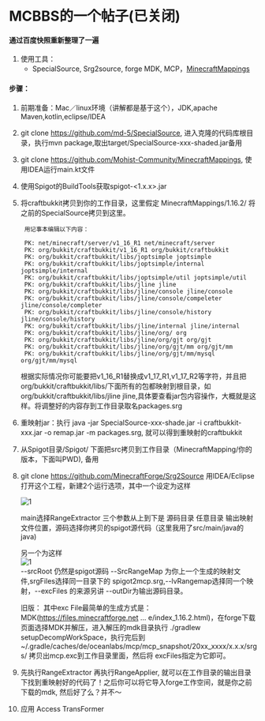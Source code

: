 # MCBBS的一个帖子(已关闭)

#### 通过百度快照重新整理了一遍

1. 使用工具：
    - SpecialSource, Srg2source, forge MDK, MCP，[MinecraftMappings](https://github.com/Mohist-Community/MinecraftMappings)
#### 步骤：
1. 前期准备：Mac／linux环境（讲解都是基于这个），JDK,apache Maven,kotlin,eclipse/IDEA 
2. git clone https://github.com/md-5/SpecialSource, 进入克隆的代码库根目录，执行mvn package,取出target/SpecialSource-xxx-shaded.jar备用 
3. git clone https://github.com/Mohist-Community/MinecraftMappings, 使用IDEA运行main.kt文件 
4. 使用Spigot的BuildTools获取spigot-<1.x.x>.jar 
5. 将craftbukkit拷贝到你的工作目录，这里假定 MinecraftMappings/1.16.2/ 将之前的SpecialSource拷贝到这里。 
        
        用记事本编辑以下内容： 
        
        PK: net/minecraft/server/v1_16_R1 net/minecraft/server 
        PK: org/bukkit/craftbukkit/v1_16_R1 org/bukkit/craftbukkit 
        PK: org/bukkit/craftbukkit/libs/joptsimple joptsimple 
        PK: org/bukkit/craftbukkit/libs/joptsimple/internal joptsimple/internal 
        PK: org/bukkit/craftbukkit/libs/joptsimple/util joptsimple/util 
        PK: org/bukkit/craftbukkit/libs/jline jline 
        PK: org/bukkit/craftbukkit/libs/jline/console jline/console
        PK: org/bukkit/craftbukkit/libs/jline/console/compeleter jline/console/completer
        PK: org/bukkit/craftbukkit/libs/jline/console/history jline/console/history
        PK: org/bukkit/craftbukkit/libs/jline/internal jline/internal
        PK: org/bukkit/craftbukkit/libs/jline/org/ org
        PK: org/bukkit/craftbukkit/libs/jline/org/gjt org/gjt
        PK: org/bukkit/craftbukkit/libs/jline/org/gjt/mm org/gjt/mm
        PK: org/bukkit/craftbukkit/libs/jline/org/gjt/mm/mysql org/gjt/mm/mysql
        
    根据实际情况你可能要把v1_16_R1替换成v1_17_R1,v1_17_R2等字符，并且把org/bukkit/craftbukkit/libs/下面所有的包都映射到根目录，如org/bukkit/craftbukkit/libs/jline jline,具体要查看jar包内容操作，大概就是这样。将调整好的内容存到工作目录取名packages.srg
6. 重映射jar：执行 java -jar SpecialSource-xxx-shade.jar -i craftbukkit-xxx.jar -o remap.jar -m packages.srg, 就可以得到重映射的craftbukkit
7. 从Spigot目录/Spigot/ 下面把src拷贝到工作目录（MinecraftMapping/你的版本，下面叫PWD), 备用
8. git clone https://github.com/MinecraftForge/Srg2Source 用IDEA/Eclipse 打开这个工程，新建2个运行选项，其中一个设定为这样 

    ![1](https://attachment.mcbbs.net/forum/201708/28/083636oh8hdhlnuhl41jjd.png)

    main选择RangeExtractor 三个参数从上到下是 源码目录 任意目录 输出映射文件位置，源码选择你拷贝的spigot源代码（这里我用了src/main/java的java)
    
    另一个为这样  
    ![1](https://attachment.mcbbs.net/forum/201708/28/083912fpbbfs5swb75swlw.png)  
    --srcRoot 仍然是spigot源码 --SrcRangeMap 为你上一个生成的映射文件,srgFiles选择同一目录下的
    spigot2mcp.srg,--lvRangemap选择同一个映射，--excFiles 的来源另讲 --outDir为输出源码目录。  
    
    旧版： 
    其中exc File最简单的生成方式是：MDK(https://files.minecraftforge.net ... e/index_1.16.2.html)，在forge下载页面选择MDK并解压，进入解压的mdk目录执行 ./gradlew setupDecompWorkSpace，执行完后到
    ~/.gradle/caches/de/oceanlabs/mcp/mcp_snapshot/20xx_xxxx/x.x.x/srgs/ 拷贝出mcp.exc到工作目录里面，然后将
    excFiles指定为它即可。
9. 先执行RangeExtractor 再执行RangeApplier, 就可以在工作目录的输出目录下找到重映射好的代码了！之后你可以将它导入forge工作空间，就是你之前下载的mdk, 然后好了么？并不～
10. 应用 Access TransFormer